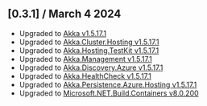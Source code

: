 ## [0.3.1] / March 4 2024

* Upgraded to [Akka v1.5.17.1](https://github.com/akkadotnet/akka.net/releases/tag/1.5.17.1)
* Upgraded to [Akka.Cluster.Hosting v1.5.17.1](https://github.com/akkadotnet/Akka.Hosting/releases/tag/1.5.17.1)
* Upgraded to [Akka.Hosting.TestKit v1.5.17.1](https://github.com/akkadotnet/Akka.Hosting/releases/tag/1.5.17.1)
* Upgraded to [Akka.Management v1.5.17.1](https://github.com/akkadotnet/Akka.Management/releases/tag/1.5.17.1)
* Upgraded to [Akka.Discovery.Azure v1.5.17.1](https://github.com/akkadotnet/Akka.Management/releases/tag/1.5.17.1)
* Upgraded to [Akka.HealthCheck v1.5.17.1](https://github.com/petabridge/akkadotnet-healthcheck/releases/tag/1.5.17.1)
* Upgraded to [Akka.Persistence.Azure.Hosting v1.5.17.1](https://github.com/petabridge/Akka.Persistence.Azure/releases/tag/1.5.17.1)
* Upgraded to [Microsoft.NET.Build.Containers v8.0.200](https://github.com/akkadotnet/akkadotnet-templates/pull/222)
